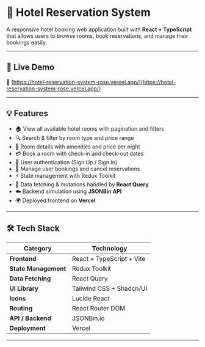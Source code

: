 # 🏨 Hotel Reservation System

A responsive hotel booking web application built with **React + TypeScript** that allows users to browse rooms, book reservations, and manage their bookings easily.

---

## 🚀 Live Demo
🔗 [https://hotel-reservation-system-rose.vercel.app/](https://hotel-reservation-system-rose.vercel.app/)

---

## 💡 Features

- 🏠 View all available hotel rooms with pagination and filters
- 🔍 Search & filter by room type and price range
- 🧾 Room details with amenities and price per night
- 💳 Book a room with check-in and check-out dates
- 👤 User authentication (Sign Up / Sign In)
- 📅 Manage user bookings and cancel reservations
- ⚡ State management with Redux Toolkit
- 🔄 Data fetching & mutations handled by **React Query**
- ☁️ Backend simulation using **JSONBin API**
- 🌍 Deployed frontend on **Vercel**

---

## 🛠️ Tech Stack

| Category | Technology |
|-----------|-------------|
| **Frontend** | React + TypeScript + Vite |
| **State Management** | Redux Toolkit |
| **Data Fetching** | React Query |
| **UI Library** | Tailwind CSS + Shadcn/UI |
| **Icons** | Lucide React |
| **Routing** | React Router DOM |
| **API / Backend** | JSONBin.io |
| **Deployment** | Vercel |

---
